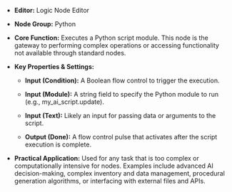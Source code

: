 - **Editor:** Logic Node Editor
    
- **Node Group:** Python
    
- **Core Function:** Executes a Python script module. This node is the gateway to performing complex operations or accessing functionality not available through standard nodes.
    
- **Key Properties & Settings:**
    
    - **Input (Condition):** A Boolean flow control to trigger the execution.
        
    - **Input (Module):** A string field to specify the Python module to run (e.g., my_ai_script.update).
        
    - **Input (Text):** Likely an input for passing data or arguments to the script.
        
    - **Output (Done):** A flow control pulse that activates after the script execution is complete.
        
- **Practical Application:** Used for any task that is too complex or computationally intensive for nodes. Examples include advanced AI decision-making, complex inventory and data management, procedural generation algorithms, or interfacing with external files and APIs.